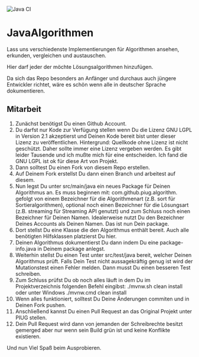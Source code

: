 ![Java CI](https://github.com/PIUGroup/JavaAlgorithmen/workflows/Java%20CI/badge.svg)

# JavaAlgorithmen

Lass uns verschiedenste Implementierungen für Algorithmen ansehen, erkunden, vergleichen und austauschen.

Hier darf jeder der möchte Lösungsalgorithmen hinzufügen. 

Da sich das Repo besonders an Anfänger und durchaus auch jüngere Entwickler richtet, wäre es schön wenn 
alle in deutscher Sprache dokumentieren.

## Mitarbeit

1. Zunächst benötigst Du einen Github Account.
1. Du darfst nur Kode zur Verfügung stellen wenn Du die Lizenz GNU LGPL in Version 2.1 akzeptierst und Deinen Kode
   bereit bist unter dieser Lizenz zu veröffentlichen. Hintergrund: Quellkode ohne Lizenz ist nicht geschützt. Daher 
   sollte immer eine Lizenz vergeben werden. Es gibt leider Tausende und ich mußte mich für eine entscheiden. Ich fand
   die GNU LGPL ist ok für diese Art von Projekt. 
1. Dann solltest Du einen Fork von diesem Repo erstellen. 
1. Auf Deinem Fork erstellst Du dann einen Branch und arbeitest auf diesem.
1. Nun legst Du unter src/main/java ein neues Package für Deinen Algorithmus an. Es muss beginnen mit: com.github.piug.algorithm. 
   gefolgt von einem Bezeichner für die Algorithmenart (z.B. sort für Sortieralgorithmen), optional noch einen 
   Bezeichner für die Lösungsart (z.B. streaming für Streaming API genutzt) und zum Schluss noch einen Bezeichner
   für Deinen Namen. Idealerweise nutzt Du den Bezeichner Deines Accounts als Deinen Namen. Das ist nun Dein package.
1. Dort stellst Du eine Klasse die den Algorithmus enthält bereit. Auch alle benötigten Hilfsklassen platzierst Du hier. 
1. Deinen Algorithmus dokumentierst Du dann indem Du eine package-info.java in Deinem package anlegst.
1. Weiterhin stellst Du einen Test unter src/test/java bereit, welcher Deinen Algorithmus prüft. Falls Dein
   Test nicht aussagekräftig genug ist wird der Mutationstest einen Fehler melden. Dann musst Du einen besseren
   Test schreiben.  
1. Zum Schluss prüfst Du ob noch alles läuft in dem Du im Projektverzeichnis folgenden Befehl eingibst:
   ./mvnw.sh clean install oder unter Windows ./mvnw.cmd clean install
1. Wenn alles funktioniert, solltest Du Deine Änderungen commiten und in Deinen Fork pushen.
1. Anschließend kannst Du einen Pull Request an das Original Projekt unter PIUG stellen.
1. Dein Pull Request wird dann von jemanden der Schreibrechte besitzt gemerged aber nur wenn sein Build grün ist 
   und keine Konflikte existieren. 

Und nun Viel Spaß beim Ausprobieren. 


